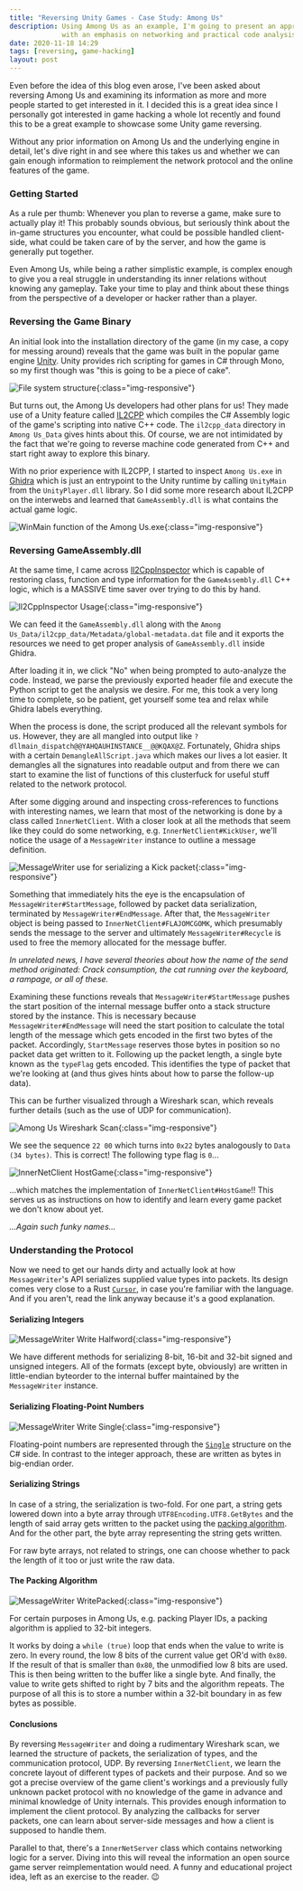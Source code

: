 ```yaml
---
title: "Reversing Unity Games - Case Study: Among Us"
description: Using Among Us as an example, I'm going to present an approach to reversing Unity games
             with an emphasis on networking and practical code analysis.
date: 2020-11-18 14:29
tags: [reversing, game-hacking]
layout: post
---
```


Even before the idea of this blog even arose, I've been asked about reversing Among Us and examining
its information as more and more people started to get interested in it. I decided this is a great
idea since I personally got interested in game hacking a whole lot recently and found this to be a
great example to showcase some Unity game reversing.

Without any prior information on Among Us and the underlying engine in detail, let's dive right in
and see where this takes us and whether we can gain enough information to reimplement the network
protocol and the online features of the game.

### Getting Started

As a rule per thumb: Whenever you plan to reverse a game, make sure to actually play it! This probably
sounds obvious, but seriously think about the in-game structures you encounter, what could be possible
handled client-side, what could be taken care of by the server, and how the game is generally put
together.

Even Among Us, while being a rather simplistic example, is complex enough to give you a real struggle
in understanding its inner relations without knowing any gameplay. Take your time to play and
think about these things from the perspective of a developer or hacker rather than a player.

### Reversing the Game Binary

An initial look into the installation directory of the game (in my case, a copy for messing around)
reveals that the game was built in the popular game engine [Unity](https://unity.com/de). Unity
provides rich scripting for games in C# through Mono, so my first though was "this is going to be
a piece of cake".

![File system structure](./filesystem.png){:class="img-responsive"}

But turns out, the Among Us developers had other plans for us! They made use of a Unity feature called
[IL2CPP](https://docs.unity3d.com/Manual/IL2CPP.html) which compiles the C# Assembly logic of the game's
scripting into native C++ code. The `il2cpp_data` directory in `Among Us_Data` gives hints about this.
Of course, we are not intimidated by the fact that we're going to reverse machine code generated from
C++ and start right away to explore this binary.

With no prior experience with IL2CPP, I started to inspect `Among Us.exe` in [Ghidra](https://ghidra-sre.org/)
which is just an entrypoint to the Unity runtime by calling `UnityMain` from the `UnityPlayer.dll` library.
So I did some more research about IL2CPP on the interwebs and learned that `GameAssembly.dll` is what contains
the actual game logic.

![WinMain function of the Among Us.exe](./winmain.png){:class="img-responsive"}

### Reversing GameAssembly.dll

At the same time, I came across [Il2CppInspector](https://github.com/djkaty/Il2CppInspector)
which is capable of restoring class, function and type information for the `GameAssembly.dll` C++ logic,
which is a MASSIVE time saver over trying to do this by hand.

![Il2CppInspector Usage](./il2cppinspector.png){:class="img-responsive"}

We can feed it the `GameAssembly.dll` along with the `Among Us_Data/il2cpp_data/Metadata/global-metadata.dat`
file and it exports the resources we need to get proper analysis of `GameAssembly.dll` inside Ghidra.

After loading it in, we click "No" when being prompted to auto-analyze the code. Instead, we parse the
previously exported header file and execute the Python script to get the analysis we desire. For me,
this took a very long time to complete, so be patient, get yourself some tea and relax while Ghidra
labels everything.

When the process is done, the script produced all the relevant symbols for us. However, they are all
mangled into output like `?dllmain_dispatch@@YAHQAUHINSTANCE__@@KQAX@Z`. Fortunately, Ghidra ships with
a certain `DemangleAllScript.java` which makes our lives a lot easier. It demangles all the signatures
into readable output and from there we can start to examine the list of functions of this clusterfuck for
useful stuff related to the network protocol.

After some digging around and inspecting cross-references to functions with interesting names, we learn
that most of the networking is done by a class called `InnerNetClient`. With a closer look at all the
methods that seem like they could do some networking, e.g. `InnerNetClient#KickUser`, we'll notice the
usage of a `MessageWriter` instance to outline a message definition.

![MessageWriter use for serializing a Kick packet](./messagewriter.png){:class="img-responsive"}

Something that immediately hits the eye is the encapsulation of `MessageWriter#StartMessage`, followed by
packet data serialization, terminated by `MessageWriter#EndMessage`. After that, the `MessageWriter` object
is being passed to `InnerNetClient#FLAJOMCGOMK`, which presumably sends the message to the server and ultimately
`MessageWriter#Recycle` is used to free the memory allocated for the message buffer.

*In unrelated news, I have several theories about how the name of the send method originated: Crack consumption, the cat running over the keyboard, a rampage, or all of these.*

Examining these functions reveals that `MessageWriter#StartMessage` pushes the start position of the internal
message buffer onto a stack structure stored by the instance. This is necessary because `MessageWriter#EndMessage`
will need the start position to calculate the total length of the message which gets encoded in the first two bytes
of the packet. Accordingly, `StartMessage` reserves those bytes in position so no packet data get written to it.
Following up the packet length, a single byte known as the `typeFlag` gets encoded. This identifies the type of packet
that we're looking at (and thus gives hints about how to parse the follow-up data).

This can be further visualized through a Wireshark scan, which reveals further details (such as the use of UDP
for communication).

![Among Us Wireshark Scan](./wireshark.png){:class="img-responsive"}

We see the sequence `22 00` which turns into `0x22` bytes analogously to `Data (34 bytes)`. This is correct!
The following type flag is `0`...

![InnerNetClient HostGame](./hostgame.png){:class="img-responsive"}

...which matches the implementation of `InnerNetClient#HostGame`!! This serves us as instructions on how to
identify and learn every game packet we don't know about yet.

*...Again such funky names...*

### Understanding the Protocol

Now we need to get our hands dirty and actually look at how `MessageWriter`'s API serializes supplied value
types into packets. Its design comes very close to a Rust [`Cursor`](https://doc.rust-lang.org/std/io/struct.Cursor.html),
in case you're familiar with the language. And if you aren't, read the link anyway because it's a
good explanation.

#### Serializing Integers

![MessageWriter Write Halfword](./write_halfword.png){:class="img-responsive"}

We have different methods for serializing 8-bit, 16-bit and 32-bit signed and unsigned integers. All of the
formats (except byte, obviously) are written in little-endian byteorder to the internal buffer maintained by
the `MessageWriter` instance.

#### Serializing Floating-Point Numbers

![MessageWriter Write Single](./write_single.png){:class="img-responsive"}

Floating-point numbers are represented through the [`Single`](https://docs.microsoft.com/de-de/dotnet/api/system.single?view=net-5.0)
structure on the C# side. In contrast to the integer approach, these are written as bytes in big-endian order.

#### Serializing Strings

In case of a string, the serialization is two-fold. For one part, a string gets lowered down into a byte array
through `UTF8Encoding.UTF8.GetBytes` and the length of said array gets written to the packet using the
[packing algorithm](#the-packing-algorithm). And for the other part, the byte array representing the string gets
written.

For raw byte arrays, not related to strings, one can choose whether to pack the length of it too or just write
the raw data.

#### The Packing Algorithm

![MessageWriter WritePacked](./packing.png){:class="img-responsive"}

For certain purposes in Among Us, e.g. packing Player IDs, a packing algorithm is applied to 32-bit integers.

It works by doing a `while (true)` loop that ends when the value to write is zero. In every round, the low
8 bits of the current value get OR'd with `0x80`. If the result of that is smaller than `0x80`, the unmodified
low 8 bits are used. This is then being written to the buffer like a single byte. And finally, the value to
write gets shifted to right by 7 bits and the algorithm repeats. The purpose of all this is to store a number
within a 32-bit boundary in as few bytes as possible.

#### Conclusions

By reversing `MessageWriter` and doing a rudimentary Wireshark scan, we learned the structure of packets, the
serialization of types, and the communication protocol, UDP. By reversing `InnerNetClient`, we learn the concrete
layout of different types of packets and their purpose. And so we got a precise overview of the game client's workings
and a previously fully unknown packet protocol with no knowledge of the game in advance and minimal knowledge
of Unity internals. This provides enough information to implement the client protocol. By analyzing the callbacks
for server packets, one can learn about server-side messages and how a client is supposed to handle them.

Parallel to that, there's a `InnerNetServer` class which contains networking logic for a server. Diving into this
will reveal the information an open source game server reimplementation would need. A funny and educational project
idea, left as an exercise to the reader. 😉

